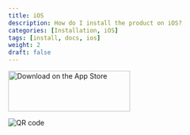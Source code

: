 ```yaml
---
title: iOS
description: How do I install the product on iOS?
categories: [Installation, iOS]
tags: [install, docs, ios]
weight: 2
draft: false
---
```


<p>
<a href="https://apps.apple.com/us/app/force-workout-helper/id6743862189?itscg=30200&itsct=apps_box_badge&mttnsubad=6743862189" style="display: inline-block;">
    <img src="https://toolbox.marketingtools.apple.com/api/v2/badges/download-on-the-app-store/black/en-us?releaseDate=1744070400" alt="Download on the App Store" style="width: 246px; height: 82px; vertical-align: middle; object-fit: contain;" />
    </a>
</p>
<p>
<img src="/images/ios-qr-code.png" alt="QR code" />
</p>


    